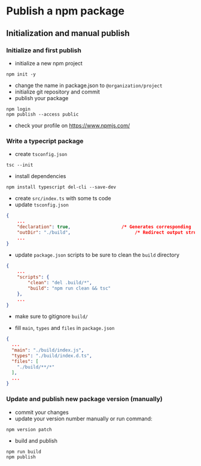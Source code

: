 # Publish a npm package

## Initialization and manual publish

### Initialize and first publish

- initialize a new npm project
```shell
npm init -y
```

- change the name in package.json to `@organization/project`
- initialize git repository and commit
- publish your package

```shell
npm login
npm publish --access public
```

- check your profile on https://www.npmjs.com/

### Write a typecript package

- create `tsconfig.json`

```shell
tsc --init
```

- install dependencies
```shell
npm install typescript del-cli --save-dev
```

- create `src/index.ts` with some ts code
- update `tsconfig.json`
```json
{
    ...
    "declaration": true,                   /* Generates corresponding '.d.ts' file. */
    "outDir": "./build",                        /* Redirect output structure to the directory. */
    ...
}
```

- update `package.json` scripts to be sure to clean the `build` directory
```json
{
    ...
    "scripts": {
        "clean": "del .build/*",
        "build": "npm run clean && tsc"
    },
    ...
}
```

- make sure to gitignore `build/`

- fill `main`, `types` and `files` in `package.json`
```json
{
  ...  
  "main": "./build/index.js",
  "types": "./build/index.d.ts",
  "files": [
    "./build/**/*"
  ],
  ...
}
``` 

### Update and publish new package version (manually)

- commit your changes
- update your version number manually or run command:
```shell
npm version patch
```
- build and publish
```shell
npm run build
npm publish
```

